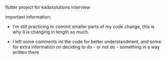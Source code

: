 flutter project for kadasolutions interview

important information:
- I'm still practicing to commit smaller parts of my code change,
    this is why it is changing in length so much.

- I left some comments int the code for better understandment,
    and some for extra information on deciding to do - or not do - something in a way written there